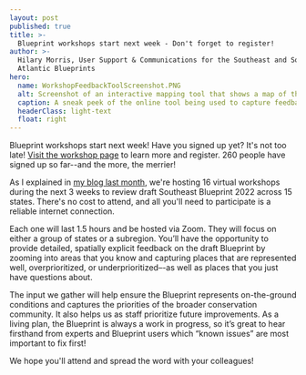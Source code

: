 ```yaml
---
layout: post
published: true
title: >-
  Blueprint workshops start next week - Don't forget to register!
author: >-
  Hilary Morris, User Support & Communications for the Southeast and South
  Atlantic Blueprints
hero:
  name: WorkshopFeedbackToolScreenshot.PNG
  alt: Screenshot of an interactive mapping tool that shows a map of the Blueprint in shades of purple, and a sidebar that enables drawing polygons for different types of feedback.
  caption: A sneak peek of the online tool being used to capture feedback in the upcoming Blueprint workshops! <a href="https://secassoutheast.org/workshops">It's not too late to sign up</a>, if you haven't already.
  headerClass: light-text
  float: right
---
```

Blueprint workshops start next week! Have you signed up yet? It's not too late! [Visit the workshop page](http://secassoutheast.org/workshops) to learn more and register. 260 people have signed up so far--and the more, the merrier!

As I explained in [my blog last month](https://secassoutheast.org/2022/03/30/register-for-a-virtual-workshop-to-review-draft-Southeast-Blueprint-2022.html), we're hosting 16 virtual workshops during the next 3 weeks to review draft Southeast Blueprint 2022 across 15 states. There's no cost to attend, and all you'll need to participate is a reliable internet connection.<!--more-->

Each one will last 1.5 hours and be hosted via Zoom. They will focus on either a group of states or a subregion. You’ll have the opportunity to provide detailed, spatially explicit feedback on the draft Blueprint by zooming into areas that you know and capturing places that are represented well, overprioritized, or underprioritized–-as well as places that you just have questions about.

The input we gather will help ensure the Blueprint represents on-the-ground conditions and captures the priorities of the broader conservation community. It also helps us as staff prioritize future improvements. As a living plan, the Blueprint is always a work in progress, so it’s great to hear firsthand from experts and Blueprint users which “known issues” are most important to fix first!

We hope you'll attend and spread the word with your colleagues!
